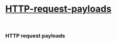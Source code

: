# [HTTP-request-payloads](https://chatgpt.com/c/6757f471-88a8-8003-8929-075da589bd94) <br><br>

### HTTP request payloads
